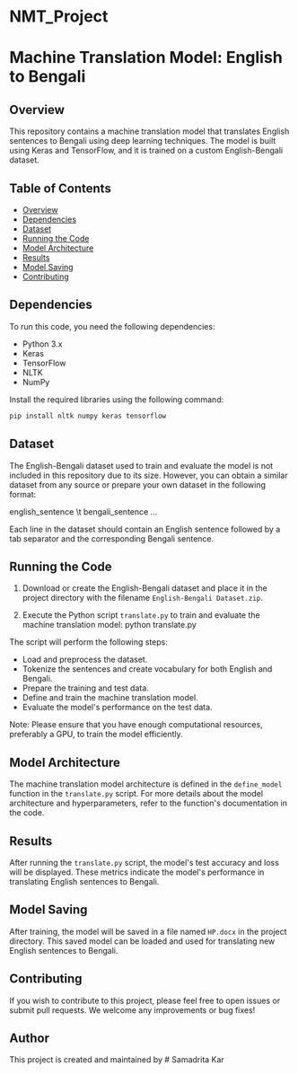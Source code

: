 # NMT_Project

# Machine Translation Model: English to Bengali

## Overview

This repository contains a machine translation model that translates English sentences to Bengali using deep learning techniques. The model is built using Keras and TensorFlow, and it is trained on a custom English-Bengali dataset.

## Table of Contents

- [Overview](#overview)
- [Dependencies](#dependencies)
- [Dataset](#dataset)
- [Running the Code](#running-the-code)
- [Model Architecture](#model-architecture)
- [Results](#results)
- [Model Saving](#model-saving)
- [Contributing](#contributing)

## Dependencies

To run this code, you need the following dependencies:

- Python 3.x
- Keras
- TensorFlow
- NLTK
- NumPy

Install the required libraries using the following command:
```bash
pip install nltk numpy keras tensorflow
```

## Dataset

The English-Bengali dataset used to train and evaluate the model is not included in this repository due to its size. However, you can obtain a similar dataset from any source or prepare your own dataset in the following format:

english_sentence \t bengali_sentence
...

Each line in the dataset should contain an English sentence followed by a tab separator and the corresponding Bengali sentence.

## Running the Code

1. Download or create the English-Bengali dataset and place it in the project directory with the filename `English-Bengali Dataset.zip`.

2. Execute the Python script `translate.py` to train and evaluate the machine translation model:
python translate.py


The script will perform the following steps:

- Load and preprocess the dataset.
- Tokenize the sentences and create vocabulary for both English and Bengali.
- Prepare the training and test data.
- Define and train the machine translation model.
- Evaluate the model's performance on the test data.

Note: Please ensure that you have enough computational resources, preferably a GPU, to train the model efficiently.

## Model Architecture

The machine translation model architecture is defined in the `define_model` function in the `translate.py` script. For more details about the model architecture and hyperparameters, refer to the function's documentation in the code.

## Results

After running the `translate.py` script, the model's test accuracy and loss will be displayed. These metrics indicate the model's performance in translating English sentences to Bengali.

## Model Saving

After training, the model will be saved in a file named `HP.docx` in the project directory. This saved model can be loaded and used for translating new English sentences to Bengali.

## Contributing

If you wish to contribute to this project, please feel free to open issues or submit pull requests. We welcome any improvements or bug fixes!

## Author
This project is created and maintained by # Samadrita Kar


